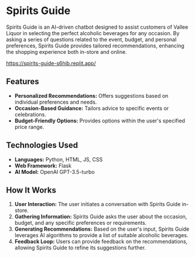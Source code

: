 # Spirits Guide

Spirits Guide is an AI-driven chatbot designed to assist customers of Vallee Liquor in selecting the perfect alcoholic beverages for any occasion. By asking a series of questions related to the event, budget, and personal preferences, Spirits Guide provides tailored recommendations, enhancing the shopping experience both in-store and online.

https://spirits-guide-s6hib.replit.app/

## Features

- **Personalized Recommendations:** Offers suggestions based on individual preferences and needs.
- **Occasion-Based Guidance:** Tailors advice to specific events or celebrations.
- **Budget-Friendly Options:** Provides options within the user's specified price range.

## Technologies Used

- **Languages:** Python, HTML, JS, CSS
- **Web Framework:** Flask
- **AI Model:** OpenAI GPT-3.5-turbo

## How It Works

1. **User Interaction:** The user initiates a conversation with Spirits Guide in-store.
2. **Gathering Information:** Spirits Guide asks the user about the occasion, budget, and any specific preferences or requirements.
3. **Generating Recommendations:** Based on the user's input, Spirits Guide leverages AI algorithms to provide a list of suitable alcoholic beverages.
4. **Feedback Loop:** Users can provide feedback on the recommendations, allowing Spirits Guide to refine its suggestions further.
